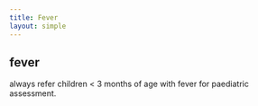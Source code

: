 ```yaml
---
title: Fever
layout: simple
---
```


## fever

always refer children < 3 months of age with fever for paediatric assessment.
